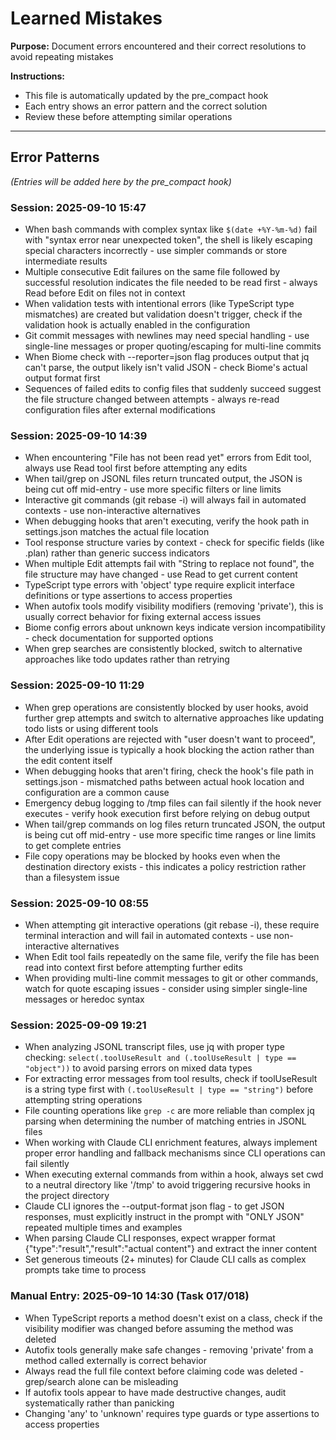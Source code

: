 # Learned Mistakes

**Purpose:** Document errors encountered and their correct resolutions to avoid repeating mistakes

**Instructions:**
- This file is automatically updated by the pre_compact hook
- Each entry shows an error pattern and the correct solution
- Review these before attempting similar operations

---

## Error Patterns

*(Entries will be added here by the pre_compact hook)*
### Session: 2025-09-10 15:47
- When bash commands with complex syntax like `$(date +%Y-%m-%d)` fail with "syntax error near unexpected token", the shell is likely escaping special characters incorrectly - use simpler commands or store intermediate results
- Multiple consecutive Edit failures on the same file followed by successful resolution indicates the file needed to be read first - always Read before Edit on files not in context
- When validation tests with intentional errors (like TypeScript type mismatches) are created but validation doesn't trigger, check if the validation hook is actually enabled in the configuration
- Git commit messages with newlines may need special handling - use single-line messages or proper quoting/escaping for multi-line commits
- When Biome check with --reporter=json flag produces output that jq can't parse, the output likely isn't valid JSON - check Biome's actual output format first
- Sequences of failed edits to config files that suddenly succeed suggest the file structure changed between attempts - always re-read configuration files after external modifications

### Session: 2025-09-10 14:39
- When encountering "File has not been read yet" errors from Edit tool, always use Read tool first before attempting any edits
- When tail/grep on JSONL files return truncated output, the JSON is being cut off mid-entry - use more specific filters or line limits
- Interactive git commands (git rebase -i) will always fail in automated contexts - use non-interactive alternatives
- When debugging hooks that aren't executing, verify the hook path in settings.json matches the actual file location
- Tool response structure varies by context - check for specific fields (like .plan) rather than generic success indicators
- When multiple Edit attempts fail with "String to replace not found", the file structure may have changed - use Read to get current content
- TypeScript type errors with 'object' type require explicit interface definitions or type assertions to access properties
- When autofix tools modify visibility modifiers (removing 'private'), this is usually correct behavior for fixing external access issues
- Biome config errors about unknown keys indicate version incompatibility - check documentation for supported options
- When grep searches are consistently blocked, switch to alternative approaches like todo updates rather than retrying

### Session: 2025-09-10 11:29
- When grep operations are consistently blocked by user hooks, avoid further grep attempts and switch to alternative approaches like updating todo lists or using different tools
- After Edit operations are rejected with "user doesn't want to proceed", the underlying issue is typically a hook blocking the action rather than the edit content itself
- When debugging hooks that aren't firing, check the hook's file path in settings.json - mismatched paths between actual hook location and configuration are a common cause
- Emergency debug logging to /tmp files can fail silently if the hook never executes - verify hook execution first before relying on debug output
- When tail/grep commands on log files return truncated JSON, the output is being cut off mid-entry - use more specific time ranges or line limits to get complete entries
- File copy operations may be blocked by hooks even when the destination directory exists - this indicates a policy restriction rather than a filesystem issue

### Session: 2025-09-10 08:55
- When attempting git interactive operations (git rebase -i), these require terminal interaction and will fail in automated contexts - use non-interactive alternatives
- When Edit tool fails repeatedly on the same file, verify the file has been read into context first before attempting further edits
- When providing multi-line commit messages to git or other commands, watch for quote escaping issues - consider using simpler single-line messages or heredoc syntax

### Session: 2025-09-09 19:21
- When analyzing JSONL transcript files, use jq with proper type checking: `select(.toolUseResult and (.toolUseResult | type == "object"))` to avoid parsing errors on mixed data types
- For extracting error messages from tool results, check if toolUseResult is a string type first with `(.toolUseResult | type == "string")` before attempting string operations
- File counting operations like `grep -c` are more reliable than complex jq parsing when determining the number of matching entries in JSONL files
- When working with Claude CLI enrichment features, always implement proper error handling and fallback mechanisms since CLI operations can fail silently
- When executing external commands from within a hook, always set cwd to a neutral directory like '/tmp' to avoid triggering recursive hooks in the project directory
- Claude CLI ignores the --output-format json flag - to get JSON responses, must explicitly instruct in the prompt with "ONLY JSON" repeated multiple times and examples
- When parsing Claude CLI responses, expect wrapper format {"type":"result","result":"actual content"} and extract the inner content
- Set generous timeouts (2+ minutes) for Claude CLI calls as complex prompts take time to process

### Manual Entry: 2025-09-10 14:30 (Task 017/018)
- When TypeScript reports a method doesn't exist on a class, check if the visibility modifier was changed before assuming the method was deleted
- Autofix tools generally make safe changes - removing 'private' from a method called externally is correct behavior
- Always read the full file context before claiming code was deleted - grep/search alone can be misleading
- If autofix tools appear to have made destructive changes, audit systematically rather than panicking
- Changing 'any' to 'unknown' requires type guards or type assertions to access properties
